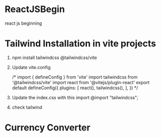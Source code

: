 # ReactJSBegin
react js beginning 


# Tailwind Installation in vite projects 
1. npm install tailwindcss @tailwindcss/vite
2. Update vite.config

    /*
    import { defineConfig } from 'vite'
    import tailwindcss from '@tailwindcss/vite'
    import react from '@vitejs/plugin-react'
    export default defineConfig({
    plugins: [
            react(),
        tailwindcss(),
    ],
    })
    */

3. Update the index.css with this 
    import @import "tailwindcss";

4. check tailwind 

  <h1 className='text-3xl bg-orange-500'>Currency Converter</h1>

